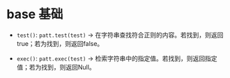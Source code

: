 # base 基础

* `test()`: `patt.test(test)` -> 在字符串查找符合正则的内容。若找到，则返回true；若为找到，则返回false。

* `exec()`: `patt.exec(test)` -> 检索字符串中的指定值。若找到，则返回指定值；若为找到，则返回Null。


